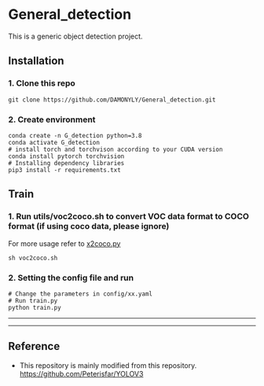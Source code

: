 # General_detection

This is a generic object detection project.

## Installation
### 1. Clone this repo
```
git clone https://github.com/DAMONYLY/General_detection.git
```
### 2. Create environment
```
conda create -n G_detection python=3.8
conda activate G_detection
# install torch and torchvison according to your CUDA version
conda install pytorch torchvision
# Installing dependency libraries
pip3 install -r requirements.txt
```


## Train

### 1. Run utils/voc2coco.sh to convert VOC data format to COCO format (if using coco data, please ignore)

For more usage refer to [x2coco.py](https://paddledetection.readthedocs.io/tutorials/Custom_DataSet.html)

```
sh voc2coco.sh
```
### 2. Setting the config file and run
```
# Change the parameters in config/xx.yaml
# Run train.py
python train.py
```
---
---
## Reference
* This repository is mainly modified from this repository. https://github.com/Peterisfar/YOLOV3

